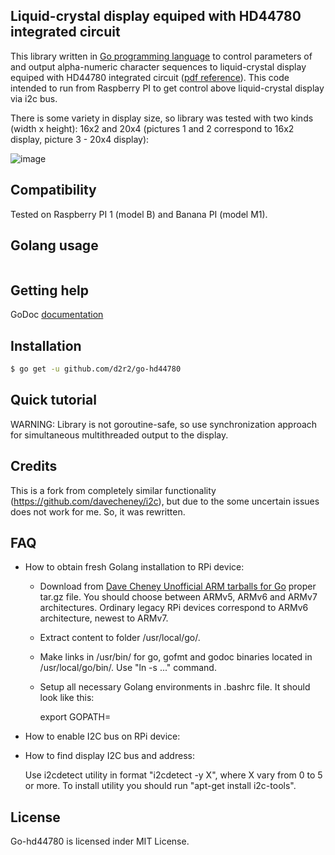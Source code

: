 ## Liquid-crystal display equiped with HD44780 integrated circuit

This library written in [Go programming language](https://golang.org/) to control parameters of and output alpha-numeric character sequences to liquid-crystal display equiped with HD44780 integrated circuit ([pdf reference](https://raw.github.com/d2r2/go-hd44780/master/docs/HD44780.pdf)). This code intended to run from Raspberry PI to get control above liquid-crystal display via i2c bus.

There is some variety in display size, so library was tested with two kinds (width x height): 16x2 and 20x4 (pictures 1 and 2 correspond to 16x2 display, picture 3 - 20x4 display):

![image](https://raw.github.com/d2r2/go-hd44780/master/docs/16x2_20x4_2.jpg)

## Compatibility

Tested on Raspberry PI 1 (model B) and Banana PI (model M1).

## Golang usage

```go
```

## Getting help

GoDoc [documentation](http://godoc.org/github.com/d2r2/go-hd44780)

## Installation

```bash
$ go get -u github.com/d2r2/go-hd44780
```

## Quick tutorial

WARNING: Library is not goroutine-safe, so use synchronization approach for simultaneous multithreaded output to the display.

## Credits

This is a fork from completely similar functionality (https://github.com/davecheney/i2c), but due to the some uncertain issues does not work for me. So, it was rewritten.

## FAQ

- How to obtain fresh Golang installation to RPi device:
  
  - Download from [Dave Cheney Unofficial ARM tarballs for Go](http://dave.cheney.net/unofficial-arm-tarballs) proper tar.gz file. You should choose between ARMv5, ARMv6 and ARMv7 architectures. Ordinary legacy RPi devices correspond to ARMv6 architecture, newest to ARMv7.
  - Extract content to folder /usr/local/go/.
  - Make links in /usr/bin/ for go, gofmt and godoc binaries located in /usr/local/go/bin/. Use "ln -s ..." command.
  - Setup all necessary Golang environments in .bashrc file. It should look like this:
      
    export GOPATH=

- How to enable I2C bus on RPi device:

- How to find display I2C bus and address:

  Use i2cdetect utility in format "i2cdetect -y X", where X vary from 0 to 5 or more. To install utility you should run "apt-get install i2c-tools".

## License

Go-hd44780 is licensed inder MIT License.
